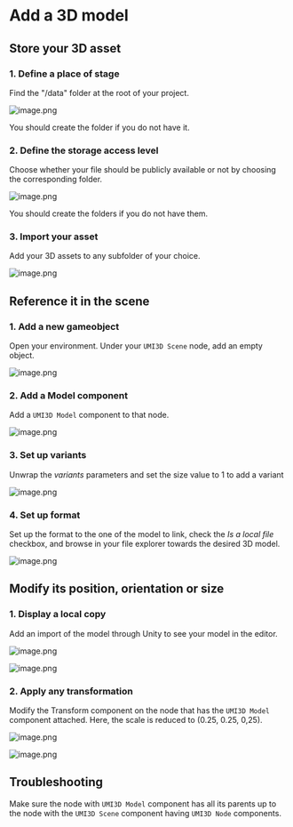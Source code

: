 # Add a 3D model

## Store your 3D asset

### 1. Define a place of stage

Find the "/data" folder at the root of your project.

![image.png](./img/add-3d-model-store.png)

You should create the folder if you do not have it.

### 2. Define the storage access level

Choose whether your file should be publicly available or not by choosing the corresponding folder.

![image.png](./img/add-3d-model-store-private.png)

You should create the folders if you do not have them.

### 3. Import your asset

Add your 3D assets to any subfolder of your choice.

![image.png](./img/add-3d-model-store-assets.png)

## Reference it in the scene

### 1. Add a new gameobject

Open your environment. Under your `UMI3D Scene` node, add an empty object.

![image.png](./img/add-3d-model-reference-gameobject.png)

### 2. Add a Model component

Add a `UMI3D Model` component to that node.

![image.png](./img/add-3d-model-reference-component.png)

### 3. Set up variants

Unwrap the _variants_ parameters and set the size value to 1 to add a variant

![image.png](./img/add-3d-model-reference-variant.png)

### 4. Set up format

Set up the format to the one of the model to link, check the _Is a local file_ checkbox, and browse in your file explorer towards the desired 3D model.

![image.png](./img/add-3d-model-reference-format.png)

## Modify its position, orientation or size

### 1. Display a local copy

Add an import of the model through Unity to see your model in the editor.

![image.png](./img/add-3d-model-modify-local-copy.png)

![image.png](./img/add-3d-model-modify-local-copy-screen.png)

### 2. Apply any transformation

Modify the Transform component on the node that has the `UMI3D Model` component attached. Here, the scale is reduced to (0.25, 0.25, 0,25).

![image.png](./img/add-3d-model-modify-transform.png)

![image.png](./img/add-3d-model-modify-transform-screen.png)

## Troubleshooting

Make sure the node with `UMI3D Model` component has all its parents up to the node with the `UMI3D Scene` component having `UMI3D Node` components.
